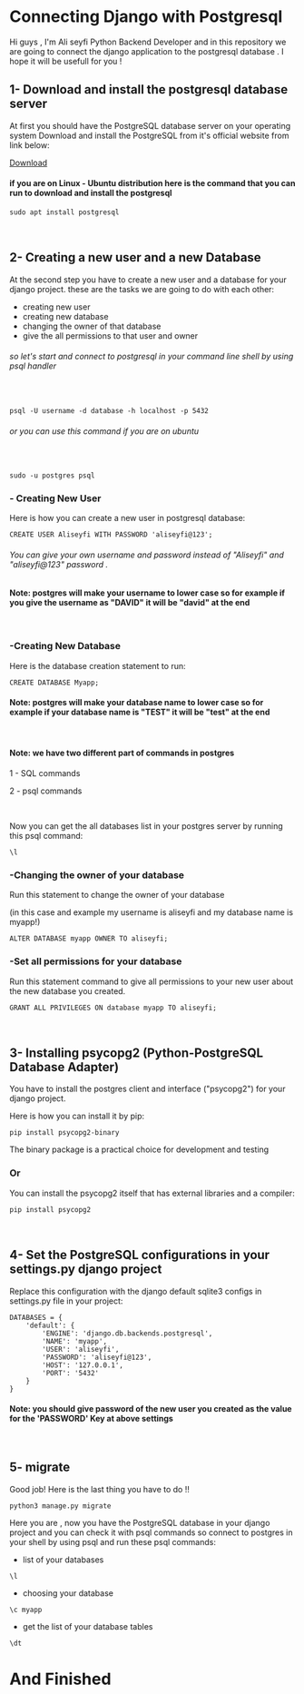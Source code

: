 
# Connecting Django with Postgresql

Hi guys , I'm Ali seyfi Python Backend Developer and in this repository we are going to connect the django application to
the postgresql database .
I hope it will be usefull for you !

## 1- Download and install the postgresql database server

At first you should have the PostgreSQL database server on your operating system
Download and install the PostgreSQL from it's official website from link below:

[Download](https://www.postgresql.org/download/)

#### if you are on Linux - Ubuntu distribution here is the command that you can run to download and  install the postgresql

~~~
sudo apt install postgresql
~~~

&nbsp;

## 2- Creating a new user and a new Database

At the second step you have to create a new user and a database for your django project. these are the tasks we are going to do with each other:

+ creating new user
+ creating new database
+ changing the owner of that database
+ give the all permissions to that user and owner

###### so let's start and connect to postgresql in your command line shell by using psql handler

&nbsp;

```
psql -U username -d database -h localhost -p 5432

```

###### or you can use this command if you are on ubuntu

&nbsp;

```
sudo -u postgres psql
```

### - Creating New User

Here is how you can create a new user in postgresql database:

```
CREATE USER Aliseyfi WITH PASSWORD 'aliseyfi@123';

```

###### You can give your own username and password instead of "Aliseyfi" and "aliseyfi@123" password .

#### Note: postgres will make your username to lower case so for example if you give the username as "DAVID" it will be "david" at the end

&nbsp;

### -Creating New Database

Here is the database creation statement to run:

```
CREATE DATABASE Myapp;
```

#### Note: postgres will make your database name to lower case so for example if your database name is "TEST" it will be "test" at the end

&nbsp;

#### Note: we have two different part of commands in postgres

1 - SQL commands

2 - psql commands

&nbsp;

Now you can get the all databases list in your postgres server by running this psql command:

```
\l
```

### -Changing the owner of your database

Run this statement to change the owner of your database

(in this case and example my username is aliseyfi and my database name is myapp!)

```
ALTER DATABASE myapp OWNER TO aliseyfi;

```

### -Set all permissions for your database

Run this statement command to give all permissions to your new user about the new database you created.

```
GRANT ALL PRIVILEGES ON database myapp TO aliseyfi;

```

&nbsp;

## 3- Installing psycopg2 (Python-PostgreSQL Database Adapter)

You have to install the postgres client and interface ("psycopg2") for your django project.

Here is how you can install it by pip:

```
pip install psycopg2-binary

```

The binary package is a practical choice for development and testing

### Or  

You can install the psycopg2 itself that has external libraries and a compiler:

```
pip install psycopg2

```

&nbsp;

## 4- Set the PostgreSQL configurations in your settings.py django project

Replace this configuration with the django default sqlite3 configs in settings.py file in your project:

```
DATABASES = {
    'default': {
        'ENGINE': 'django.db.backends.postgresql',
        'NAME': 'myapp',
        'USER': 'aliseyfi',
        'PASSWORD': 'aliseyfi@123',
        'HOST': '127.0.0.1',
        'PORT': '5432'
    }
}
```

#### Note: you should give password of the new user you created as the value for the 'PASSWORD' Key at above settings

&nbsp;

## 5- migrate

Good job! Here is the last thing you have to do !!

```
python3 manage.py migrate

```

Here you are , now you have the PostgreSQL database in your django project and you can check it with psql commands so connect to postgres in your shell by using psql and run these psql commands:

+ list of your databases

```
\l

```

+ choosing your database

```
\c myapp 
```

+ get the list of your database tables

```
\dt
```

# And Finished
